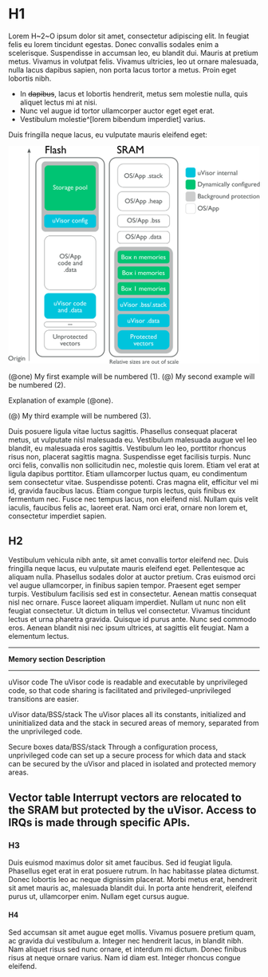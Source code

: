 # H1
Lorem H~2~O ipsum dolor sit amet, consectetur adipiscing elit. In feugiat felis eu lorem tincidunt egestas. Donec convallis sodales enim a scelerisque. Suspendisse in accumsan leo, eu blandit dui. Mauris at pretium metus. Vivamus in volutpat felis. Vivamus ultricies, leo ut ornare malesuada, nulla lacus dapibus sapien, non porta lacus tortor a metus. Proin eget lobortis nibh.

* In ~~dapibus~~, lacus et lobortis hendrerit, metus sem molestie nulla, quis aliquet lectus mi at nisi.
* Nunc vel augue id tortor ullamcorper auctor eget eget erat.
* Vestibulum molestie^[lorem bibendum imperdiet] varius.

Duis fringilla neque lacus, eu vulputate mauris eleifend eget:

![](images/memory_layout.png)

(@one)  My first example will be numbered (1).
(@)  My second example will be numbered (2).

Explanation of example (@one).

(@)  My third example will be numbered (3).


Duis posuere ligula vitae luctus sagittis. Phasellus consequat placerat metus, ut vulputate nisl malesuada eu. Vestibulum malesuada augue vel leo blandit, eu malesuada eros sagittis. Vestibulum leo leo, porttitor rhoncus risus non, placerat sagittis magna. Suspendisse eget facilisis turpis. Nunc orci felis, convallis non sollicitudin nec, molestie quis lorem. Etiam vel erat at ligula dapibus porttitor. Etiam ullamcorper luctus quam, eu condimentum sem consectetur vitae. Suspendisse potenti. Cras magna elit, efficitur vel mi id, gravida faucibus lacus. Etiam congue turpis lectus, quis finibus ex fermentum nec. Fusce nec tempus lacus, non eleifend nisl. Nullam quis velit iaculis, faucibus felis ac, laoreet erat. Nam orci erat, ornare non lorem et, consectetur imperdiet sapien.

## H2
Vestibulum vehicula nibh ante, sit amet convallis tortor eleifend nec. Duis fringilla neque lacus, eu vulputate mauris eleifend eget. Pellentesque ac aliquam nulla. Phasellus sodales dolor at auctor pretium. Cras euismod orci vel augue ullamcorper, in finibus sapien tempor. Praesent eget semper turpis. Vestibulum facilisis sed est in consectetur. Aenean mattis consequat nisl nec ornare. Fusce laoreet aliquam imperdiet. Nullam ut nunc non elit feugiat consectetur. Ut dictum in tellus vel consectetur. Vivamus tincidunt lectus et urna pharetra gravida. Quisque id purus ante. Nunc sed commodo eros. Aenean blandit nisi nec ipsum ultrices, at sagittis elit feugiat. Nam a elementum lectus.

------------------------------------------------------------------------
**Memory section**          **Description**
--------------------------- --------------------------------------------
uVisor code                 The uVisor code is readable and executable
                            by unprivileged code, so that code sharing
                            is facilitated and privileged-unprivileged
                            transitions are easier.

uVisor data/BSS/stack       The uVisor places all its constants,
                            initialized and uninitialized data and the
                            stack in secured areas of memory, separated
                            from the unprivileged code.

Secure boxes data/BSS/stack Through a configuration process,
                            unprivileged code can set up a secure
                            process for which data and stack can be
                            secured by the uVisor and placed in
                            isolated and protected memory areas.

Vector table                Interrupt vectors are relocated to the SRAM
                            but protected by the uVisor. Access to IRQs
                            is made through specific APIs.
------------------------------------------------------------------------

### H3
Duis euismod maximus dolor sit amet faucibus. Sed id feugiat ligula. Phasellus eget erat in erat posuere rutrum. In hac habitasse platea dictumst. Donec lobortis leo ac neque dignissim placerat. Morbi metus erat, hendrerit sit amet mauris ac, malesuada blandit dui. In porta ante hendrerit, eleifend purus ut, ullamcorper enim. Nullam eget cursus augue.

#### H4
Sed accumsan sit amet augue eget mollis. Vivamus posuere pretium quam, ac gravida dui vestibulum a. Integer nec hendrerit lacus, in blandit nibh. Nam aliquet risus sed nunc ornare, et interdum mi dictum. Donec finibus risus at neque ornare varius. Nam id diam est. Integer rhoncus congue eleifend.



